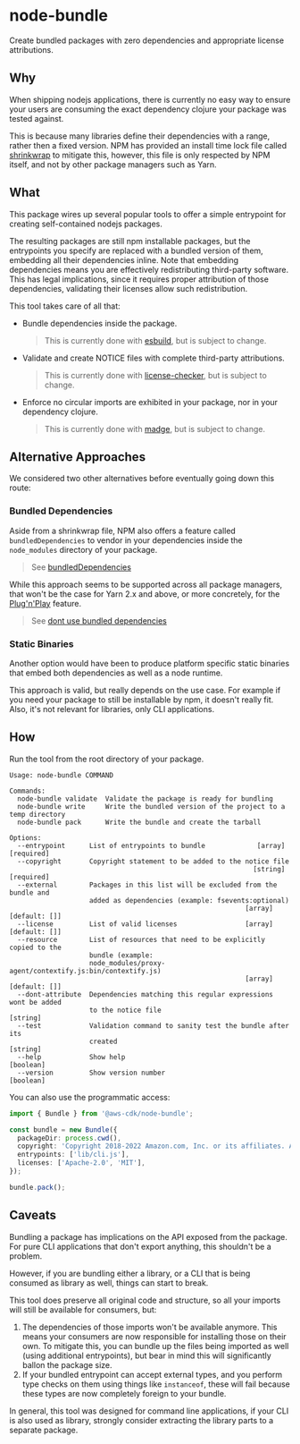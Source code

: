 # node-bundle

Create bundled packages with zero dependencies and appropriate license attributions.

## Why

When shipping nodejs applications, there is currently no easy way to ensure your users are
consuming the exact dependency clojure your package was tested against.

This is because many libraries define their dependencies with a range, rather then a fixed version.
NPM has provided an install time lock file called [shrinkwrap](https://docs.npmjs.com/cli/v8/commands/npm-shrinkwrap)
to mitigate this, however, this file is only respected by NPM itself, and not by other package managers such as Yarn.

## What

This package wires up several popular tools to offer a simple entrypoint for
creating self-contained nodejs packages.

The resulting packages are still npm installable packages, but the entrypoints you specify are
replaced with a bundled version of them, embedding all their dependencies inline.
Note that embedding dependencies means you are effectively redistributing third-party software.
This has legal implications, since it requires proper attribution
of those dependencies, validating their licenses allow such redistribution.

This tool takes care of all that:

- Bundle dependencies inside the package.

  > This is currently done with [esbuild](), but is subject to change.

- Validate and create NOTICE files with complete third-party attributions.

  > This is currently done with [license-checker](https://www.npmjs.com/package/license-checker), but is subject to change.

- Enforce no circular imports are exhibited in your package, nor in your dependency clojure.

  > This is currently done with [madge](https://www.npmjs.com/package/madge), but is subject to change.

## Alternative Approaches

We considered two other alternatives before eventually going down this route:

### Bundled Dependencies

Aside from a shrinkwrap file, NPM also offers a feature called `bundledDependencies`
to vendor in your dependencies inside the `node_modules` directory of your package.

> See [bundledDependencies](https://docs.npmjs.com/cli/v8/configuring-npm/package-json#bundleddependencies)

While this approach seems to be supported across all package managers, that won't be
the case for Yarn 2.x and above, or more concretely,
for the [Plug'n'Play](https://yarnpkg.com/features/pnp) feature.

> See [dont use bundled dependencies](https://yarnpkg.com/getting-started/migration#dont-use-bundledependencies)

### Static Binaries

Another option would have been to produce platform specific static binaries that embed both
dependencies as well as a node runtime.

This approach is valid, but really depends on the use case. For example if you need your package
to still be installable by npm, it doesn't really fit. Also, it's not relevant for libraries,
only CLI applications.

## How

Run the tool from the root directory of your package.

```console
Usage: node-bundle COMMAND

Commands:
  node-bundle validate  Validate the package is ready for bundling
  node-bundle write     Write the bundled version of the project to a temp directory
  node-bundle pack      Write the bundle and create the tarball

Options:
  --entrypoint      List of entrypoints to bundle             [array] [required]
  --copyright       Copyright statement to be added to the notice file
                                                             [string] [required]
  --external        Packages in this list will be excluded from the bundle and
                    added as dependencies (example: fsevents:optional)
                                                           [array] [default: []]
  --license         List of valid licenses                 [array] [default: []]
  --resource        List of resources that need to be explicitly copied to the
                    bundle (example:
                    node_modules/proxy-agent/contextify.js:bin/contextify.js)
                                                           [array] [default: []]
  --dont-attribute  Dependencies matching this regular expressions wont be added
                    to the notice file                                  [string]
  --test            Validation command to sanity test the bundle after its
                    created                                             [string]
  --help            Show help                                          [boolean]
  --version         Show version number                                [boolean]

```

You can also use the programmatic access:

```ts
import { Bundle } from '@aws-cdk/node-bundle';

const bundle = new Bundle({
  packageDir: process.cwd(),
  copyright: 'Copyright 2018-2022 Amazon.com, Inc. or its affiliates. All Rights Reserved.',
  entrypoints: ['lib/cli.js'],
  licenses: ['Apache-2.0', 'MIT'],
});

bundle.pack();
```

## Caveats

Bundling a package has implications on the API exposed from the package.
For pure CLI applications that don't export anything, this shouldn't be a problem.

However, if you are bundling either a library, or a CLI that is being consumed
as library as well, things can start to break.

This tool does preserve all original code and structure, so all your imports
will still be available for consumers, but:

1. The dependencies of those imports won't be available anymore. This means your
consumers are now responsible for installing those on their own. To mitigate this,
you can bundle up the files being imported as well (using additional entrypoints),
but bear in mind this will significantly ballon the package size.
2. If your bundled entrypoint can accept external types, and you perform type checks
on them using things like `instanceof`, these will fail because these
types are now completely foreign to your bundle.

In general, this tool was designed for command line applications, if your CLI is also
used as library, strongly consider extracting the library parts to a separate package.